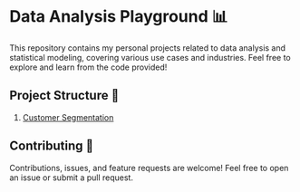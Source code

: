 # Data Analysis Playground 📊

This repository contains my personal projects related to data analysis and statistical modeling, covering various use cases and industries. Feel free to explore and learn from the code provided!

## Project Structure 📂

1. [Customer Segmentation](./customer_segmentation/)

## Contributing 🤝
Contributions, issues, and feature requests are welcome! Feel free to open an issue or submit a pull request.
